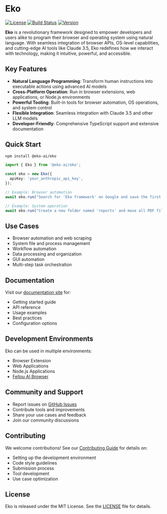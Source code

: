 # Eko

[![License](https://img.shields.io/badge/license-MIT-blue.svg)](LICENSE) [![Build Status](https://img.shields.io/badge/build-passing-brightgreen.svg)](https://example.com/build-status) [![Version](https://img.shields.io/badge/version-0.1.0-yellow.svg)](https://example.com/version)

**Eko** is a revolutionary framework designed to empower developers and users alike to program their browser and operating system using natural language. With seamless integration of browser APIs, OS-level capabilities, and cutting-edge AI tools like Claude 3.5, Eko redefines how we interact with technology, making it intuitive, powerful, and accessible.

## Key Features

- **Natural Language Programming**: Transform human instructions into executable actions using advanced AI models
- **Cross-Platform Operation**: Run in browser extensions, web applications, or Node.js environments
- **Powerful Tooling**: Built-in tools for browser automation, OS operations, and system control
- **Flexible Integration**: Seamless integration with Claude 3.5 and other LLM models
- **Developer-Friendly**: Comprehensive TypeScript support and extensive documentation

## Quick Start

```bash
npm install @eko-ai/eko
```

```typescript
import { Eko } from '@eko-ai/eko';

const eko = new Eko({
  apiKey: 'your_anthropic_api_key',
});

// Example: Browser automation
await eko.run("Search for 'Eko framework' on Google and save the first result");

// Example: System operation
await eko.run("Create a new folder named 'reports' and move all PDF files there");
```

## Use Cases

- Browser automation and web scraping
- System file and process management
- Workflow automation
- Data processing and organization
- GUI automation
- Multi-step task orchestration

## Documentation

Visit our [documentation site](https://eko.fellou.ai/docs) for:

- Getting started guide
- API reference
- Usage examples
- Best practices
- Configuration options

## Development Environments

Eko can be used in multiple environments:

- Browser Extension
- Web Applications
- Node.js Applications
- [Fellou AI Browser](https://fellou.ai)

## Community and Support

- Report issues on [GitHub Issues](https://github.com/FellouAI/eko/issues)
- Contribute tools and improvements
- Share your use cases and feedback
- Join our community discussions

## Contributing

We welcome contributions! See our [Contributing Guide](CONTRIBUTING.md) for details on:

- Setting up the development environment
- Code style guidelines
- Submission process
- Tool development
- Use case optimization

## License

Eko is released under the MIT License. See the [LICENSE](LICENSE) file for details.
